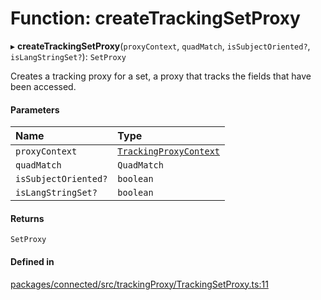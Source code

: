 # Function: createTrackingSetProxy

▸ **createTrackingSetProxy**(`proxyContext`, `quadMatch`, `isSubjectOriented?`, `isLangStringSet?`): `SetProxy`

Creates a tracking proxy for a set, a proxy that tracks the fields that have
been accessed.

#### Parameters

| Name | Type |
| :------ | :------ |
| `proxyContext` | [`TrackingProxyContext`](../classes/TrackingProxyContext.md) |
| `quadMatch` | `QuadMatch` |
| `isSubjectOriented?` | `boolean` |
| `isLangStringSet?` | `boolean` |

#### Returns

`SetProxy`

#### Defined in

[packages/connected/src/trackingProxy/TrackingSetProxy.ts:11](https://github.com/o-development/ldo/blob/2085e12f9f1a1b9db0429a041343e0568e3bede9/packages/connected/src/trackingProxy/TrackingSetProxy.ts#L11)
